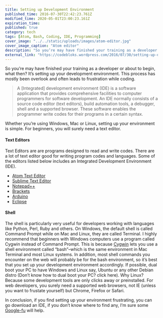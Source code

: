 ```yaml
---
title: Setting up Development Environment
published_time: 2016-07-30T22:42:23.761Z
modified_time: 2020-05-01T23:00:23.161Z
expiration_time:
published: true
category: tech
tags: [Atom, Bash, Coding, IDE, Programming]
cover_image: "../../static/uploads/images/atom-editor.jpg"
cover_image_caption: "Atom editor"
description: "So you’re may have finished your training as a developer or about to begin, what then? It’s setting up your development environment. This process has mostly been overlook and often leads to frustration while coding. A [Integrated] development environment are software application that provides comprehensive facilities to computer programmers for software development."
external_link: "https://codebloks.wordpress.com/2016/07/30/setting-up-development-environment/"
---
```


So you’re may have finished your training as a developer or about to begin, what then? 
It’s setting up your development environment. This process has mostly been overlook and 
often leads to frustration while coding.

>A \[Integrated] development environment (IDE) is a software application that 
>provides comprehensive facilities to computer programmers for software development. 
>An IDE normally consists of a source code editor (text editors), build automation tools, 
>a debugger, shell and a supported browser. These software enables the programmer write 
>codes for their programs in a certain syntax.

Whether you’re using Windows, Mac or Linux, setting up your environment is simple. For beginners, you will surely  need a text editor.

#### Text Editors

Text Editors are are programs designed to read and write codes. There are a lot of text 
editor good for writing program codes and languages. Some of the editors listed below 
includes an Integrated Development Environment (IDE).

+ [Atom Text Editor](https://atom.io/)
+ [Sublime Text Editor](https://www.sublimetext.com/) 
+ [Notepad++](https://notepad-plus-plus.org/)
+ [Brackets](https://brackets.io/)
+ [Arduino](https://www.arduino.cc/en/main/software)
+ [Eclipse](https://eclipse.org/)


#### Shell

The shell is particularly very useful for developers working with languages like 
Python, Perl, Ruby and others. On Windows, the default shell is called Command Prompt 
while on Mac and Linux, they are called Terminal. I highly recommend that beginners 
with Windows computers use a program called Cygwin instead of Command Prompt. 
This is because [Cygwin](http://www.cygwin.com/) lets you use a shell environment called “bash”–which is 
the same environment in Mac Terminal and most Linux systems. In addition, 
most shell commands you encounter on the web will probably be for the bash environment, 
so it’s best that you set up your development environment accordingly. If possible, 
dual boot your PC to have Windows and Linux say, Ubuntu or any other Debian distro 
(Don’t know how to dual boot your PC? click here). Why Linux? Because some development 
tools are only clicks away or preinstalled. For web developers, you surely need a supported 
web browsers, not IE (unless you want to frustate yourself) but Chrome, Firefox or Safari.

In conclusion, if you find setting up your environment frustrating, you can go download an IDE, 
if you don’t know where to find any, I’m sure some [Google-fu](http://google.com/search?q=IDE) will help.
